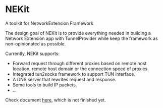 # NEKit
A toolkit for NetworkExtension Framework

The design goal of NEKit is to provide everything needed in building a Network Extension app with TunnelProvider while keep the framework as non-opinionated as possible.

Currently, NEKit supports:
- Forward request through different proxies based on remote host location, remote host domain or the connection speed of proxies.
- Integrated tun2socks framework to support TUN interface.
- A DNS server that rewrites request and response.
- Some tools to build IP packets.
- ...

Check document [here](https://zhuhaow.github.io/NEKit), which is not finished yet.
